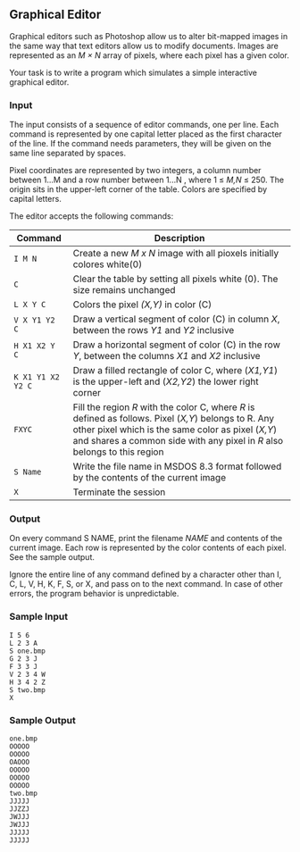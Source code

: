 
## Graphical Editor

Graphical editors such as Photoshop allow us to alter bit-mapped images in the same
way that text editors allow us to modify documents. Images are represented as an *M × N*
array of pixels, where each pixel has a given color.

Your task is to write a program which simulates a simple interactive graphical editor.

### Input
The input consists of a sequence of editor commands, one per line. Each command is
represented by one capital letter placed as the first character of the line. If the command
needs parameters, they will be given on the same line separated by spaces.

Pixel coordinates are represented by two integers, a column number between 1...M
and a row number between 1...N , where 1 ≤ *M,N* ≤ 250. The origin sits in the
upper-left corner of the table. Colors are specified by capital letters.

The editor accepts the following commands:

| Command | Description | 
| -------- | -------- |
| `I M N` | Create a new *M x N* image with all pioxels initially colores white(0) |
| `C` | Clear the table by setting all pixels white (0). The size remains unchanged |
| `L X Y C` | Colors the pixel *(X,Y)* in color (C) |
| `V X Y1 Y2 C` | Draw a vertical segment of color (C) in column *X*, between the rows *Y1* and *Y2* inclusive |
| `H X1 X2 Y C` | Draw a horizontal segment of color (C) in the row *Y*, between the columns *X1* and *X2* inclusive |
| `K X1 Y1 X2 Y2 C ` | Draw a filled rectangle of color C, where (*X1,Y1*) is the upper-left and (*X2,Y2*) the lower right corner |
| `FXYC` | Fill the region *R* with the color C, where *R* is defined as follows. Pixel (*X,Y*) belongs to R. Any other pixel which is the same color as pixel (*X,Y*) and shares a common side with any pixel in *R* also belongs to this region |
| `S Name` | Write the file name in MSDOS 8.3 format followed by the contents of the current image |
| `X` | Terminate the session |

### Output
On every command S NAME, print the filename *NAME* and contents of the current
image. Each row is represented by the color contents of each pixel. See the sample
output.

Ignore the entire line of any command defined by a character other than I, C, L,
V, H, K, F, S, or X, and pass on to the next command. In case of other errors, the
program behavior is unpredictable.


### Sample Input
    I 5 6
    L 2 3 A
    S one.bmp
    G 2 3 J
    F 3 3 J
    V 2 3 4 W
    H 3 4 2 Z
    S two.bmp
    X

### Sample Output
    one.bmp
    OOOOO
    OOOOO
    OAOOO
    OOOOO
    OOOOO
    OOOOO
    two.bmp
    JJJJJ
    JJZZJ
    JWJJJ
    JWJJJ
    JJJJJ
    JJJJJ

